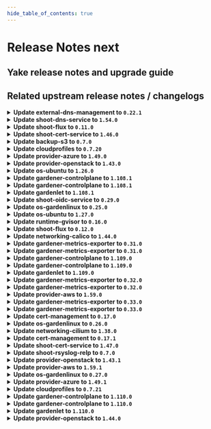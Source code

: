 ```yaml
---
hide_table_of_contents: true
---
```


# Release Notes next

## Yake release notes and upgrade guide

## Related upstream release notes / changelogs


<details>
<summary><b>Update external-dns-management to <code>0.22.1</code></b></summary>

# [gardener/external-dns-management]

## 📰 Noteworthy

- `[OPERATOR]` `gosec` was introduced for Static Application Security Testing (SAST). by @MartinWeindel [#394]
## 🏃 Others

- `[OPERATOR]` Bumps golang from 1.23.2 to 1.23.3. by @dependabot[bot] [#398]

## Helm Charts
- dns-controller-manager: `europe-docker.pkg.dev/gardener-project/releases/charts/dns-controller-manager:v0.22.1`
## Docker Images
- dns-controller-manager: `europe-docker.pkg.dev/gardener-project/releases/dns-controller-manager:v0.22.1`


</details>

<details>
<summary><b>Update shoot-dns-service to <code>1.54.0</code></b></summary>

# [gardener/gardener-extension-shoot-dns-service]

## 🏃 Others

- `[OPERATOR]` Bumps github.com/gardener/gardener from 1.107.0 to 1.108.0. by @dependabot[bot] [#399]
- `[OPERATOR]` Reduce default values for resource utilisation of shoot-dns-service controller in the control plane. by @MartinWeindel [#392]
- `[OPERATOR]` `gosec` was introduced for Static Application Security Testing (SAST). by @MartinWeindel [#387]
- `[OPERATOR]` Bumps github.com/gardener/gardener from 1.105.0 to 1.106.0. by @dependabot[bot] [#390]
- `[OPERATOR]` Bumps github.com/gardener/gardener from 1.106.0 to 1.107.0. by @dependabot[bot] [#394]
# [gardener/external-dns-management]

## 📰 Noteworthy

- `[OPERATOR]` `gosec` was introduced for Static Application Security Testing (SAST). by @MartinWeindel [gardener/external-dns-management#394]
## 🏃 Others

- `[OPERATOR]` Bumps golang from 1.23.2 to 1.23.3. by @dependabot[bot] [gardener/external-dns-management#398]

## Helm Charts
- admission-shoot-dns-service-application: `europe-docker.pkg.dev/gardener-project/releases/charts/gardener/extensions/admission-shoot-dns-service-application:v1.54.0`
- admission-shoot-dns-service-runtime: `europe-docker.pkg.dev/gardener-project/releases/charts/gardener/extensions/admission-shoot-dns-service-runtime:v1.54.0`
- shoot-dns-service: `europe-docker.pkg.dev/gardener-project/releases/charts/gardener/extensions/shoot-dns-service:v1.54.0`
## Docker Images
- gardener-extension-admission-shoot-dns-service: `europe-docker.pkg.dev/gardener-project/releases/gardener/extensions/admission-shoot-dns-service:v1.54.0`
- gardener-extension-shoot-dns-service: `europe-docker.pkg.dev/gardener-project/releases/gardener/extensions/shoot-dns-service:v1.54.0`


</details>

<details>
<summary><b>Update shoot-flux to <code>0.11.0</code></b></summary>

## What's Changed
* Bump gardener to `v1.105.3` by @Duciwuci in https://github.com/stackitcloud/gardener-extension-shoot-flux/pull/119


**Full Changelog**: https://github.com/stackitcloud/gardener-extension-shoot-flux/compare/v0.10.0...v0.11.0

</details>

<details>
<summary><b>Update shoot-cert-service to <code>1.46.0</code></b></summary>

# [gardener/gardener-extension-shoot-cert-service]

## 🏃 Others

- `[OPERATOR]` Reduce default values for resource utilisation of cert-management controller in the control plane. by @MartinWeindel [#308]
- `[OPERATOR]` Bumps github.com/gardener/gardener from 1.106.0 to 1.107.0. by @dependabot[bot] [#310]
- `[OPERATOR]` Bumps golang from 1.23.2 to 1.23.3. by @dependabot[bot] [#311]
- `[OPERATOR]` Bumps github.com/gardener/gardener from 1.105.0 to 1.106.0. by @dependabot[bot] [#306]
- `[OPERATOR]` Bumps github.com/gardener/gardener from 1.107.0 to 1.108.0. by @dependabot[bot] [#315]

## Helm Charts
- shoot-cert-service: `europe-docker.pkg.dev/gardener-project/releases/charts/gardener/extensions/shoot-cert-service:v1.46.0`
## Docker Images
- gardener-extension-shoot-cert-service: `europe-docker.pkg.dev/gardener-project/releases/gardener/extensions/shoot-cert-service:v1.46.0`


</details>

<details>
<summary><b>Update backup-s3 to <code>0.7.0</code></b></summary>

## General Changes
* Revendor g/g v1.100 (https://github.com/metal-stack/gardener-extension-backup-s3/pull/11) @Gerrit91 


</details>

<details>
<summary><b>Update cloudprofiles to <code>0.7.20</code></b></summary>

**Full Changelog**: https://github.com/gardener-community/cloudprofiles/compare/0.7.19...0.7.20

</details>

<details>
<summary><b>Update provider-azure to <code>1.49.0</code></b></summary>

# [gardener/gardener-extension-provider-azure]

## ⚠️ Breaking Changes

- `[USER]` Deprecate DNSRecordConfig object. Please configure the target Azure management API via the provided secret by @kon-angelo [#1018]
## ✨ New Features

- `[USER]` Enable extra-create-metadata in csi-provisioner. by @kon-angelo [#1008]
## 🏃 Others

- `[DEPENDENCY]` Update go to version 1.23.3 by @hebelsan [#1005]
- `[DEPENDENCY]` Update gardener/gardener to v1.108.0 by @hebelsan [#1014]
- `[OPERATOR]` Create bastion vm from the info provided in the cloud profile bastion section by @hebelsan [#948]
- `[OPERATOR]` Fix an issue where the subnet name was not calculated correctly in the migration to multi-subnet setup by @kon-angelo [#1004]
- `[OPERATOR]` Updating CSI driver provisioner ClusterRole rules by @hebelsan [#988]
- `[OPERATOR]` Remove outdated "Basic" SKU loadbalancer migration documentation. by @kon-angelo [#1017]
- `[OPERATOR]` Remove the duplicate provider type check from the admission webhooks. by @LucaBernstein [#998]
- `[OPERATOR]` Add `NamespacedCloudProfile` admission mutation and validation to support custom machine images and types. by @LucaBernstein [#1016]
- `[OPERATOR]` Added validation to prevent IPv6-only/dual-stack clusters as they are not supported, yet. by @ScheererJ [#993]
- `[DEVELOPER]` Add gosec as sast makefile target by @hebelsan [#1006]
- `[DEVELOPER]` Update gardener/gardener to v1.105.0 by @hebelsan [#989]

## Helm Charts
- admission-azure-application: `europe-docker.pkg.dev/gardener-project/releases/charts/gardener/extensions/admission-azure-application:v1.49.0`
- admission-azure-runtime: `europe-docker.pkg.dev/gardener-project/releases/charts/gardener/extensions/admission-azure-runtime:v1.49.0`
- provider-azure: `europe-docker.pkg.dev/gardener-project/releases/charts/gardener/extensions/provider-azure:v1.49.0`
## Docker Images
- gardener-extension-admission-azure: `europe-docker.pkg.dev/gardener-project/releases/gardener/extensions/admission-azure:v1.49.0`
- gardener-extension-provider-azure: `europe-docker.pkg.dev/gardener-project/releases/gardener/extensions/provider-azure:v1.49.0`


</details>

<details>
<summary><b>Update provider-openstack to <code>1.43.0</code></b></summary>

# [gardener/gardener-extension-provider-openstack]

## ⚠️ Breaking Changes

- `[OPERATOR]` Deprecated configuring bastion via helm chart config map by @hebelsan [#838]
## 📰 Noteworthy

- `[OPERATOR]` Added support for configuring bastion vm from CloudProfile's bastion section by @hebelsan [#838]
## 🏃 Others

- `[DEPENDENCY]` Add gosec as sast makefile target by @hebelsan [#902]
- `[DEPENDENCY]` Update go to version 1.23.3 by @hebelsan [#900]
- `[OPERATOR]` Fix an issue where provider-openstack required permissions for share network operations even when not required by the `InfrastructureConfig`. by @kon-angelo [#885]
- `[OPERATOR]` Update gardener/gardener to v1.107.0 by @hebelsan [#896]
- `[OPERATOR]` Fix an issue where the deletion with the flow reconciler would fail if the network was already deleted. by @kon-angelo [#898]
- `[OPERATOR]` Added validation to prevent IPv6-only/dual-stack clusters as they are not supported, yet. by @ScheererJ [#886]
- `[OPERATOR]` Remove the duplicate provider type check from the admission webhooks. by @LucaBernstein [#895]
- `[OPERATOR]` Fix possible nil-pointer deref when looking for networks. during reconciliation by @AndreasBurger [#879]
- `[OPERATOR]` subnet overlapping, missing expected router and Policy doesn't allow .* to be performed errors are now non-retryable user errors. by @RadaBDimitrova [#894]
- `[OPERATOR]` Updating CSI driver provisioner ClusterRole rules by @hebelsan [#880]
- `[DEVELOPER]` Update gardener/gardener to v1.105.0 by @hebelsan [#881]

## Helm Charts
- admission-openstack-application: `europe-docker.pkg.dev/gardener-project/releases/charts/gardener/extensions/admission-openstack-application:v1.43.0`
- admission-openstack-runtime: `europe-docker.pkg.dev/gardener-project/releases/charts/gardener/extensions/admission-openstack-runtime:v1.43.0`
- provider-openstack: `europe-docker.pkg.dev/gardener-project/releases/charts/gardener/extensions/provider-openstack:v1.43.0`
## Docker Images
- gardener-extension-admission-openstack: `europe-docker.pkg.dev/gardener-project/releases/gardener/extensions/admission-openstack:v1.43.0`
- gardener-extension-provider-openstack: `europe-docker.pkg.dev/gardener-project/releases/gardener/extensions/provider-openstack:v1.43.0`


</details>

<details>
<summary><b>Update os-ubuntu to <code>1.26.0</code></b></summary>

# [gardener/gardener-extension-os-ubuntu]

## ⚠️ Breaking Changes

- `[OPERATOR]` This extension is no longer able to run with Gardener versions lower than `v1.90` when the `UseGardenerNodeAgent` feature gate is disabled. by @rfranzke [#126]
## ✨ New Features

- `[OPERATOR]` Helm charts of extension and admission controller are published as OCI artifacts now. by @oliver-goetz [#143]
## 🏃 Others

- `[DEVELOPER]` The `vendor` directory was removed in favor of the `go mod cache`. by @LucaBernstein [#133]
- `[DEVELOPER]` Static Application Security Testing (sast) with `gosec` got enabled on this repository. by @MrBatschner [#163]

## Helm Charts
- os-ubuntu: `europe-docker.pkg.dev/gardener-project/releases/charts/gardener/extensions/os-ubuntu:v1.26.0`
## Docker Images
- gardener-extension-os-ubuntu: `europe-docker.pkg.dev/gardener-project/releases/gardener/extensions/os-ubuntu:v1.26.0`


</details>

<details>
<summary><b>Update gardener-controlplane to <code>1.108.1</code></b></summary>

# [gardener/gardener]

## 🐛 Bug Fixes

- `[OPERATOR]` The `seed.gardener.cloud/eu-access=true` label (in `CloudProfile`s and `Seeds`) or seed selector (in `Shoot`s) is no longer removed when the `eu-access-only` restriction is removed from the `.spec.accessRestrictions[]` field. Similarly, the `support.gardener.cloud/eu-access-for-cluster-{addons,nodes}` annotations in `Shoot`s are no longer removed when they are removed from the `.spec.accessRestrictions[].options` field. by @rfranzke [#10885]

## Helm Charts
- controlplane: `europe-docker.pkg.dev/gardener-project/releases/charts/gardener/controlplane:v1.108.1`
- gardenlet: `europe-docker.pkg.dev/gardener-project/releases/charts/gardener/gardenlet:v1.108.1`
- operator: `europe-docker.pkg.dev/gardener-project/releases/charts/gardener/operator:v1.108.1`
- resource-manager: `europe-docker.pkg.dev/gardener-project/releases/charts/gardener/resource-manager:v1.108.1`
## Docker Images
- admission-controller: `europe-docker.pkg.dev/gardener-project/releases/gardener/admission-controller:v1.108.1`
- apiserver: `europe-docker.pkg.dev/gardener-project/releases/gardener/apiserver:v1.108.1`
- controller-manager: `europe-docker.pkg.dev/gardener-project/releases/gardener/controller-manager:v1.108.1`
- gardenlet: `europe-docker.pkg.dev/gardener-project/releases/gardener/gardenlet:v1.108.1`
- node-agent: `europe-docker.pkg.dev/gardener-project/releases/gardener/node-agent:v1.108.1`
- operator: `europe-docker.pkg.dev/gardener-project/releases/gardener/operator:v1.108.1`
- resource-manager: `europe-docker.pkg.dev/gardener-project/releases/gardener/resource-manager:v1.108.1`
- scheduler: `europe-docker.pkg.dev/gardener-project/releases/gardener/scheduler:v1.108.1`


</details>

<details>
<summary><b>Update gardener-controlplane to <code>1.108.1</code></b></summary>

# [gardener/gardener]

## 🐛 Bug Fixes

- `[OPERATOR]` The `seed.gardener.cloud/eu-access=true` label (in `CloudProfile`s and `Seeds`) or seed selector (in `Shoot`s) is no longer removed when the `eu-access-only` restriction is removed from the `.spec.accessRestrictions[]` field. Similarly, the `support.gardener.cloud/eu-access-for-cluster-{addons,nodes}` annotations in `Shoot`s are no longer removed when they are removed from the `.spec.accessRestrictions[].options` field. by @rfranzke [#10885]

## Helm Charts
- controlplane: `europe-docker.pkg.dev/gardener-project/releases/charts/gardener/controlplane:v1.108.1`
- gardenlet: `europe-docker.pkg.dev/gardener-project/releases/charts/gardener/gardenlet:v1.108.1`
- operator: `europe-docker.pkg.dev/gardener-project/releases/charts/gardener/operator:v1.108.1`
- resource-manager: `europe-docker.pkg.dev/gardener-project/releases/charts/gardener/resource-manager:v1.108.1`
## Docker Images
- admission-controller: `europe-docker.pkg.dev/gardener-project/releases/gardener/admission-controller:v1.108.1`
- apiserver: `europe-docker.pkg.dev/gardener-project/releases/gardener/apiserver:v1.108.1`
- controller-manager: `europe-docker.pkg.dev/gardener-project/releases/gardener/controller-manager:v1.108.1`
- gardenlet: `europe-docker.pkg.dev/gardener-project/releases/gardener/gardenlet:v1.108.1`
- node-agent: `europe-docker.pkg.dev/gardener-project/releases/gardener/node-agent:v1.108.1`
- operator: `europe-docker.pkg.dev/gardener-project/releases/gardener/operator:v1.108.1`
- resource-manager: `europe-docker.pkg.dev/gardener-project/releases/gardener/resource-manager:v1.108.1`
- scheduler: `europe-docker.pkg.dev/gardener-project/releases/gardener/scheduler:v1.108.1`


</details>

<details>
<summary><b>Update gardenlet to <code>1.108.1</code></b></summary>

# [gardener/gardener]

## 🐛 Bug Fixes

- `[OPERATOR]` The `seed.gardener.cloud/eu-access=true` label (in `CloudProfile`s and `Seeds`) or seed selector (in `Shoot`s) is no longer removed when the `eu-access-only` restriction is removed from the `.spec.accessRestrictions[]` field. Similarly, the `support.gardener.cloud/eu-access-for-cluster-{addons,nodes}` annotations in `Shoot`s are no longer removed when they are removed from the `.spec.accessRestrictions[].options` field. by @rfranzke [#10885]

## Helm Charts
- controlplane: `europe-docker.pkg.dev/gardener-project/releases/charts/gardener/controlplane:v1.108.1`
- gardenlet: `europe-docker.pkg.dev/gardener-project/releases/charts/gardener/gardenlet:v1.108.1`
- operator: `europe-docker.pkg.dev/gardener-project/releases/charts/gardener/operator:v1.108.1`
- resource-manager: `europe-docker.pkg.dev/gardener-project/releases/charts/gardener/resource-manager:v1.108.1`
## Docker Images
- admission-controller: `europe-docker.pkg.dev/gardener-project/releases/gardener/admission-controller:v1.108.1`
- apiserver: `europe-docker.pkg.dev/gardener-project/releases/gardener/apiserver:v1.108.1`
- controller-manager: `europe-docker.pkg.dev/gardener-project/releases/gardener/controller-manager:v1.108.1`
- gardenlet: `europe-docker.pkg.dev/gardener-project/releases/gardener/gardenlet:v1.108.1`
- node-agent: `europe-docker.pkg.dev/gardener-project/releases/gardener/node-agent:v1.108.1`
- operator: `europe-docker.pkg.dev/gardener-project/releases/gardener/operator:v1.108.1`
- resource-manager: `europe-docker.pkg.dev/gardener-project/releases/gardener/resource-manager:v1.108.1`
- scheduler: `europe-docker.pkg.dev/gardener-project/releases/gardener/scheduler:v1.108.1`


</details>

<details>
<summary><b>Update shoot-oidc-service to <code>0.29.0</code></b></summary>

# [gardener/oidc-webhook-authenticator]

## 🏃 Others

- `[OPERATOR]` OWA is now built using go version 1.23.3. by @dimityrmirchev [gardener/oidc-webhook-authenticator#167]
- `[DEVELOPER]` `gosec` is made available for SAST(static application security testing), it can be run with `make sast` or `make sast-report`.  by @vpnachev [gardener/oidc-webhook-authenticator#165]
# [gardener/gardener-extension-shoot-oidc-service]

## ⚠️ Breaking Changes

- `[OPERATOR]` The type of the `imageVectorOverwrite` helm chart value is changed from string to object. by @dimityrmirchev [#251]
## 🏃 Others

- `[OPERATOR]` The following dependencies have been updated:  
  - github.com/gardener/gardener v1.105.0 -> v1.106.0  
  - k8s.io/api v0.29.8 -> v0.31.1  
  - k8s.io/apimachinery v0.29.9 -> v0.31.1  
  - k8s.io/client-go v0.29.9 -> v0.31.1  
  - k8s.io/code-generator v0.29.9 -> v0.31.1  
  - k8s.io/component-base v0.29.9 -> v0.31.1  
  - sigs.k8s.io/controller-runtime v0.17.6 -> v0.19.0 by @vpnachev [#248]
- `[DEVELOPER]` `gosec` is made available for SAST(static application security testing), it can be run with `make sast` or `make sast-report`, but is also incorporated in the `verify` and `verify-extended` makefile targets.  by @vpnachev [#248]
## 📖 Documentation

- `[USER]` Documentation now clarifies when Structured Authentication should be preferred over the Gardener OIDC extension. by @dimityrmirchev [#259]

## Helm Charts
- shoot-oidc-service: `europe-docker.pkg.dev/gardener-project/releases/charts/gardener/extensions/shoot-oidc-service:v0.29.0`
## Docker Images
- gardener-extension-shoot-oidc-service: `europe-docker.pkg.dev/gardener-project/releases/gardener/extensions/shoot-oidc-service:v0.29.0`


</details>

<details>
<summary><b>Update os-gardenlinux to <code>0.25.0</code></b></summary>

# [gardener/gardener-extension-os-gardenlinux]

## ⚠️ Breaking Changes

- `[OPERATOR]` This extension is no longer able to run with Gardener versions lower than `v1.90` when the `UseGardenerNodeAgent` feature gate is disabled. by @rfranzke [#161]
## ✨ New Features

- `[OPERATOR]` Helm charts of extension and admission controller are published as OCI artifacts now. by @oliver-goetz [#188]
## 🏃 Others

- `[DEVELOPER]` Static Application Security Testing (sast) with `gosec` got enabled on this repository. by @MrBatschner [#212]
- `[DEVELOPER]` The `vendor` directory was removed in favor of the `go mod cache`. by @timuthy [#170]
- `[OPERATOR]` The cgroup drivers for containerd and kubelet are no longer configured through scripts that are run through `ExecStartPre` but instead through a mutating webhook that modifies the cgroup driver in the OSC. The cgroup driver always gets set to `systemd`. by @MrBatschner [#169]

## Helm Charts
- os-gardenlinux: `europe-docker.pkg.dev/gardener-project/releases/charts/gardener/extensions/os-gardenlinux:v0.25.0`
## Docker Images
- gardener-extension-os-gardenlinux: `europe-docker.pkg.dev/gardener-project/releases/gardener/extensions/os-gardenlinux:v0.25.0`


</details>

<details>
<summary><b>Update os-ubuntu to <code>1.27.0</code></b></summary>

no release notes available

## Helm Charts
- os-ubuntu: `europe-docker.pkg.dev/gardener-project/releases/charts/gardener/extensions/os-ubuntu:v1.27.0`
## Docker Images
- gardener-extension-os-ubuntu: `europe-docker.pkg.dev/gardener-project/releases/gardener/extensions/os-ubuntu:v1.27.0`


</details>

<details>
<summary><b>Update runtime-gvisor to <code>0.16.0</code></b></summary>

# [gardener/gardener-extension-runtime-gvisor]

## 🏃 Others

- `[OPERATOR]` Introduce `providerConfig.configFlags` with `net-raw` as first supported flag to start gVisor with NET_RAW capability. by @Roncossek [#154]
- `[OPERATOR]` Gardener libraries were updated to 1.103. by @MrBatschner [#150]
- `[DEVELOPER]` Static Application Security Testing (sast) with `gosec` got enabled on this repository. by @MrBatschner [#155]

## Helm Charts
- runtime-gvisor: `europe-docker.pkg.dev/gardener-project/releases/charts/gardener/extensions/runtime-gvisor:v0.16.0`
## Docker Images
- gardener-extension-runtime-gvisor-installation: `europe-docker.pkg.dev/gardener-project/releases/gardener/extensions/runtime-gvisor-installation:v0.16.0`
- gardener-extension-runtime-gvisor: `europe-docker.pkg.dev/gardener-project/releases/gardener/extensions/runtime-gvisor:v0.16.0`


</details>

<details>
<summary><b>Update shoot-flux to <code>0.12.0</code></b></summary>

## What's Changed
* Do nothing when cluster is hibernated by @maboehm in https://github.com/stackitcloud/gardener-extension-shoot-flux/pull/122
* 🤖 Update module github.com/onsi/ginkgo/v2 to v2.22.0 by @renovate in https://github.com/stackitcloud/gardener-extension-shoot-flux/pull/120
* 🤖 Update module github.com/onsi/gomega to v1.36.0 by @renovate in https://github.com/stackitcloud/gardener-extension-shoot-flux/pull/121
* 🤖 Update k8s.io/utils digest to 6fe5fd8 by @renovate in https://github.com/stackitcloud/gardener-extension-shoot-flux/pull/111
* 🤖 Update dependency go to v1.23.3 by @renovate in https://github.com/stackitcloud/gardener-extension-shoot-flux/pull/118
* 🤖 Update module golang.org/x/tools to v0.27.0 by @renovate in https://github.com/stackitcloud/gardener-extension-shoot-flux/pull/116
* 🤖 Update fluxcd (minor) by @renovate in https://github.com/stackitcloud/gardener-extension-shoot-flux/pull/107


**Full Changelog**: https://github.com/stackitcloud/gardener-extension-shoot-flux/compare/v0.11.0...v0.12.0

</details>

<details>
<summary><b>Update networking-calico to <code>1.44.0</code></b></summary>

# [gardener/gardener-extension-networking-calico]

## 🏃 Others

- `[OPERATOR]` `gosec` was introduced for Static Application Security Testing (SAST). by @ScheererJ [#503]
- `[OPERATOR]` Correct iptable backend and iptable rule are set for IPv6 shoot clusters when running with node-local-dns. by @DockToFuture [#506]
- `[OPERATOR]` Generate dual-stack configuration. by @axel7born [#512]

## Helm Charts
- admission-calico-application: `europe-docker.pkg.dev/gardener-project/releases/charts/gardener/extensions/admission-calico-application:v1.44.0`
- admission-calico-runtime: `europe-docker.pkg.dev/gardener-project/releases/charts/gardener/extensions/admission-calico-runtime:v1.44.0`
- networking-calico: `europe-docker.pkg.dev/gardener-project/releases/charts/gardener/extensions/networking-calico:v1.44.0`
## Docker Images
- gardener-extension-admission-calico: `europe-docker.pkg.dev/gardener-project/releases/gardener/extensions/admission-calico:v1.44.0`
- gardener-extension-networking-calico: `europe-docker.pkg.dev/gardener-project/releases/gardener/extensions/networking-calico:v1.44.0`


</details>

<details>
<summary><b>Update gardener-metrics-exporter to <code>0.31.0</code></b></summary>

# [gardener/gardener-metrics-exporter]

## 🏃 Others

- `[USER]` Remove duplicated metrics from README by @Sinscerly [#110]
- `[OPERATOR]` Add cost_object_type label to garden_shoot_info metric by @chrkl [#112]
- `[OPERATOR]` Add `is_hibernated` to the `garden_shoot_info` metric by @Sinscerly [#107]
- `[OPERATOR]` Add `technical_id` to `garden_shoot_.+` metrics by @robinschneider [#111]

</details>

<details>
<summary><b>Update gardener-metrics-exporter to <code>0.31.0</code></b></summary>

# [gardener/gardener-metrics-exporter]

## 🏃 Others

- `[USER]` Remove duplicated metrics from README by @Sinscerly [#110]
- `[OPERATOR]` Add cost_object_type label to garden_shoot_info metric by @chrkl [#112]
- `[OPERATOR]` Add `is_hibernated` to the `garden_shoot_info` metric by @Sinscerly [#107]
- `[OPERATOR]` Add `technical_id` to `garden_shoot_.+` metrics by @robinschneider [#111]

</details>

<details>
<summary><b>Update gardener-controlplane to <code>1.109.0</code></b></summary>

# [gardener/gardener]

## ⚠️ Breaking Changes

- `[OPERATOR]` The HVPA autoscaling option (which is unconditionally disabled since v1.105.0) is removed from the `etcd` component. Before updating to this version of Gardener, make sure that you upgraded to v1.106.0 and all Seed and Garden resources reconciled with that version. This is required to ensure that the HVPA component and its CRD were properly cleaned up. by @plkokanov [#10800]
- `[OPERATOR]` The `Baseline` and `HVPA` autoscaling modes (which are unconditionally disabled since v1.105.0) are removed for `{gardener,kube}-apiserver`. Before updating to this version of Gardener, make sure that you upgraded to v1.106.0 and all Seed and Garden resources reconciled with that version. This is required to ensure that the HVPA component and its CRD were properly cleaned up. by @plkokanov [#10796]
- `[OPERATOR]` The deprecated and unconditionally disabled `HVPA` and `HVPAForShootedSeed` feature gates are removed. The GA-ed and unconditionally enabled `VPAForETCD` and `VPAAndHPAForAPIServer` features gates are removed. If you have references to the feature gates, clean them up before upgrading to this version of Gardener. by @ialidzhikov [#10853]
- `[DEVELOPER]` Rename the controlplane exposure webhook (`ExposureWebhookName`) to seed provider webhook (`SeedProviderWebhookName`). by @LucaBernstein [#10788]
## 📰 Noteworthy

- `[OPERATOR]` The `gardener-scheduler` was improved to consider reconciliation backoffs. In the past, unassigned shoots were affected by frequent scheduler reconciliations and status updates which potentially strained the scheduler and etcd. by @timuthy [#10821]
- `[DEVELOPER]` extension library: Provider extensions should rename control plane exposure webhook related packages to seed provider to reflect the naming change on their side (for example rename `pkg/webhook/controlplaneexposure` to `pkg/webhook/seedprovider`). by @LucaBernstein [#10788]
## ✨ New Features

- `[OPERATOR]` `NodeAgentAuthorizer` feature gate was introduced. It allows a webhook based authorization of `gardener-node-agents` with reduced permissions.  
  ❗ This feature gate requires changes in `machine-controller-manager-provider-*`. Please check that you run a supported version before activating it. ❗ by @oliver-goetz [#10781]
- `[USER]` Allow dual-stack shoots creation. by @axel7born [#10803]
- `[USER]` shoot spec.kubernetes.clusterAutoscaler: Add support for startupTaints and statusTaints by @dhague [#10858]
## 🐛 Bug Fixes

- `[USER]` Fixed a bug where SSH key rotations for `Shoot`s did not properly update the authorized keys on the worker nodes (hence, the new key was unusable until a node restart or rollout). by @tobschli [#10671]
- `[USER]` On `Shoot` deletion, Gardener now properly skips certain validation checks that are only relevant for creations or updates of `Shoot` resources. by @rfranzke [#10902]
- `[OPERATOR]` Fixed an error in `BackupBucket` reconciliation by replacing `StrategicMergePatch` with `MergePatch` to properly handle `runtime.RawExtension` fields. by @seshachalam-yv [#10904]
## 🏃 Others

- `[OPERATOR]` update alpine to get latest security fixes by @DockToFuture [#10922]
- `[OPERATOR]` Add support for `node-local-dns` in dual-stack cluster. by @axel7born [#10891]
- `[OPERATOR]` Add dual stack support for VPN. by @DockToFuture [#10767]
- `[OPERATOR]` Fix kubelet CSRs to allow IPv6 addresses to be used by @kron4eg [#10876]
- `[OPERATOR]` Add dashboard for VPA admission-controller by @voelzmo [#10741]
- `[OPERATOR]` The HVPA component is removed. Before updating to this version of Gardener, make sure that you upgraded to v1.106.0 and all Seed and Garden resources reconciled with that version. This is required to ensure that the HVPA component and its CRD were properly cleaned up. by @ialidzhikov [#10851]
- `[OPERATOR]` Added validation for `issuerURL` in the OIDC configuration to reject URLs containing fragments. by @acumino [#10888]
- `[OPERATOR]` The `gardener/dependency-watchdog` image has been updated to `v1.3.0`. [Release Notes](https://redirect.github.com/gardener/dependency-watchdog/releases/tag/v1.3.0) by @rishabh-11 [#10930]
- `[OPERATOR]` Adapt `configure-admission.sh` for new extension releases with changed value names for Helm charts. by @MartinWeindel [#10877]
- `[DEPENDENCY]` The `registry.k8s.io/cpa/cluster-proportional-autoscaler` image has been updated to `v1.9.0`. by @gardener-ci-robot [#10898]
- `[DEPENDENCY]` The `gardener/autoscaler` image has been updated to `v1.30.1`. [Release Notes](https://redirect.github.com/gardener/autoscaler/releases/tag/v1.30.1) by @gardener-ci-robot [#10914]
- `[DEPENDENCY]` The `gardener/vpn2` image has been updated to `0.30.0`. [Release Notes](https://redirect.github.com/gardener/vpn2/releases/tag/0.30.0) by @gardener-ci-robot [#10872]
- `[DEPENDENCY]` The `registry.k8s.io/coredns/coredns` image has been updated to `v1.11.4`. by @gardener-ci-robot [#10856]
- `[DEPENDENCY]` The `gardener/gardener-discovery-server` image has been updated to `v0.3.0`. [Release Notes](https://redirect.github.com/gardener/gardener-discovery-server/releases/tag/v0.3.0) by @gardener-ci-robot [#10849]
- `[DEPENDENCY]` The `gardener/etcd-druid` image has been updated to `v0.25.0`. [Release Notes](https://redirect.github.com/gardener/etcd-druid/releases/tag/v0.25.0) by @gardener-ci-robot [#10932]
- `[DEPENDENCY]` The `gardener/machine-controller-manager` image has been updated to `v0.55.0`. [Release Notes](https://redirect.github.com/gardener/machine-controller-manager/releases/tag/v0.55.0) by @rishabh-11 [#10908]

## Helm Charts
- controlplane: `europe-docker.pkg.dev/gardener-project/releases/charts/gardener/controlplane:v1.109.0`
- gardenlet: `europe-docker.pkg.dev/gardener-project/releases/charts/gardener/gardenlet:v1.109.0`
- operator: `europe-docker.pkg.dev/gardener-project/releases/charts/gardener/operator:v1.109.0`
- resource-manager: `europe-docker.pkg.dev/gardener-project/releases/charts/gardener/resource-manager:v1.109.0`
## Docker Images
- admission-controller: `europe-docker.pkg.dev/gardener-project/releases/gardener/admission-controller:v1.109.0`
- apiserver: `europe-docker.pkg.dev/gardener-project/releases/gardener/apiserver:v1.109.0`
- controller-manager: `europe-docker.pkg.dev/gardener-project/releases/gardener/controller-manager:v1.109.0`
- gardenlet: `europe-docker.pkg.dev/gardener-project/releases/gardener/gardenlet:v1.109.0`
- node-agent: `europe-docker.pkg.dev/gardener-project/releases/gardener/node-agent:v1.109.0`
- operator: `europe-docker.pkg.dev/gardener-project/releases/gardener/operator:v1.109.0`
- resource-manager: `europe-docker.pkg.dev/gardener-project/releases/gardener/resource-manager:v1.109.0`
- scheduler: `europe-docker.pkg.dev/gardener-project/releases/gardener/scheduler:v1.109.0`


</details>

<details>
<summary><b>Update gardener-controlplane to <code>1.109.0</code></b></summary>

# [gardener/gardener]

## ⚠️ Breaking Changes

- `[OPERATOR]` The HVPA autoscaling option (which is unconditionally disabled since v1.105.0) is removed from the `etcd` component. Before updating to this version of Gardener, make sure that you upgraded to v1.106.0 and all Seed and Garden resources reconciled with that version. This is required to ensure that the HVPA component and its CRD were properly cleaned up. by @plkokanov [#10800]
- `[OPERATOR]` The `Baseline` and `HVPA` autoscaling modes (which are unconditionally disabled since v1.105.0) are removed for `{gardener,kube}-apiserver`. Before updating to this version of Gardener, make sure that you upgraded to v1.106.0 and all Seed and Garden resources reconciled with that version. This is required to ensure that the HVPA component and its CRD were properly cleaned up. by @plkokanov [#10796]
- `[OPERATOR]` The deprecated and unconditionally disabled `HVPA` and `HVPAForShootedSeed` feature gates are removed. The GA-ed and unconditionally enabled `VPAForETCD` and `VPAAndHPAForAPIServer` features gates are removed. If you have references to the feature gates, clean them up before upgrading to this version of Gardener. by @ialidzhikov [#10853]
- `[DEVELOPER]` Rename the controlplane exposure webhook (`ExposureWebhookName`) to seed provider webhook (`SeedProviderWebhookName`). by @LucaBernstein [#10788]
## 📰 Noteworthy

- `[OPERATOR]` The `gardener-scheduler` was improved to consider reconciliation backoffs. In the past, unassigned shoots were affected by frequent scheduler reconciliations and status updates which potentially strained the scheduler and etcd. by @timuthy [#10821]
- `[DEVELOPER]` extension library: Provider extensions should rename control plane exposure webhook related packages to seed provider to reflect the naming change on their side (for example rename `pkg/webhook/controlplaneexposure` to `pkg/webhook/seedprovider`). by @LucaBernstein [#10788]
## ✨ New Features

- `[OPERATOR]` `NodeAgentAuthorizer` feature gate was introduced. It allows a webhook based authorization of `gardener-node-agents` with reduced permissions.  
  ❗ This feature gate requires changes in `machine-controller-manager-provider-*`. Please check that you run a supported version before activating it. ❗ by @oliver-goetz [#10781]
- `[USER]` Allow dual-stack shoots creation. by @axel7born [#10803]
- `[USER]` shoot spec.kubernetes.clusterAutoscaler: Add support for startupTaints and statusTaints by @dhague [#10858]
## 🐛 Bug Fixes

- `[USER]` Fixed a bug where SSH key rotations for `Shoot`s did not properly update the authorized keys on the worker nodes (hence, the new key was unusable until a node restart or rollout). by @tobschli [#10671]
- `[USER]` On `Shoot` deletion, Gardener now properly skips certain validation checks that are only relevant for creations or updates of `Shoot` resources. by @rfranzke [#10902]
- `[OPERATOR]` Fixed an error in `BackupBucket` reconciliation by replacing `StrategicMergePatch` with `MergePatch` to properly handle `runtime.RawExtension` fields. by @seshachalam-yv [#10904]
## 🏃 Others

- `[OPERATOR]` update alpine to get latest security fixes by @DockToFuture [#10922]
- `[OPERATOR]` Add support for `node-local-dns` in dual-stack cluster. by @axel7born [#10891]
- `[OPERATOR]` Add dual stack support for VPN. by @DockToFuture [#10767]
- `[OPERATOR]` Fix kubelet CSRs to allow IPv6 addresses to be used by @kron4eg [#10876]
- `[OPERATOR]` Add dashboard for VPA admission-controller by @voelzmo [#10741]
- `[OPERATOR]` The HVPA component is removed. Before updating to this version of Gardener, make sure that you upgraded to v1.106.0 and all Seed and Garden resources reconciled with that version. This is required to ensure that the HVPA component and its CRD were properly cleaned up. by @ialidzhikov [#10851]
- `[OPERATOR]` Added validation for `issuerURL` in the OIDC configuration to reject URLs containing fragments. by @acumino [#10888]
- `[OPERATOR]` The `gardener/dependency-watchdog` image has been updated to `v1.3.0`. [Release Notes](https://redirect.github.com/gardener/dependency-watchdog/releases/tag/v1.3.0) by @rishabh-11 [#10930]
- `[OPERATOR]` Adapt `configure-admission.sh` for new extension releases with changed value names for Helm charts. by @MartinWeindel [#10877]
- `[DEPENDENCY]` The `registry.k8s.io/cpa/cluster-proportional-autoscaler` image has been updated to `v1.9.0`. by @gardener-ci-robot [#10898]
- `[DEPENDENCY]` The `gardener/autoscaler` image has been updated to `v1.30.1`. [Release Notes](https://redirect.github.com/gardener/autoscaler/releases/tag/v1.30.1) by @gardener-ci-robot [#10914]
- `[DEPENDENCY]` The `gardener/vpn2` image has been updated to `0.30.0`. [Release Notes](https://redirect.github.com/gardener/vpn2/releases/tag/0.30.0) by @gardener-ci-robot [#10872]
- `[DEPENDENCY]` The `registry.k8s.io/coredns/coredns` image has been updated to `v1.11.4`. by @gardener-ci-robot [#10856]
- `[DEPENDENCY]` The `gardener/gardener-discovery-server` image has been updated to `v0.3.0`. [Release Notes](https://redirect.github.com/gardener/gardener-discovery-server/releases/tag/v0.3.0) by @gardener-ci-robot [#10849]
- `[DEPENDENCY]` The `gardener/etcd-druid` image has been updated to `v0.25.0`. [Release Notes](https://redirect.github.com/gardener/etcd-druid/releases/tag/v0.25.0) by @gardener-ci-robot [#10932]
- `[DEPENDENCY]` The `gardener/machine-controller-manager` image has been updated to `v0.55.0`. [Release Notes](https://redirect.github.com/gardener/machine-controller-manager/releases/tag/v0.55.0) by @rishabh-11 [#10908]

## Helm Charts
- controlplane: `europe-docker.pkg.dev/gardener-project/releases/charts/gardener/controlplane:v1.109.0`
- gardenlet: `europe-docker.pkg.dev/gardener-project/releases/charts/gardener/gardenlet:v1.109.0`
- operator: `europe-docker.pkg.dev/gardener-project/releases/charts/gardener/operator:v1.109.0`
- resource-manager: `europe-docker.pkg.dev/gardener-project/releases/charts/gardener/resource-manager:v1.109.0`
## Docker Images
- admission-controller: `europe-docker.pkg.dev/gardener-project/releases/gardener/admission-controller:v1.109.0`
- apiserver: `europe-docker.pkg.dev/gardener-project/releases/gardener/apiserver:v1.109.0`
- controller-manager: `europe-docker.pkg.dev/gardener-project/releases/gardener/controller-manager:v1.109.0`
- gardenlet: `europe-docker.pkg.dev/gardener-project/releases/gardener/gardenlet:v1.109.0`
- node-agent: `europe-docker.pkg.dev/gardener-project/releases/gardener/node-agent:v1.109.0`
- operator: `europe-docker.pkg.dev/gardener-project/releases/gardener/operator:v1.109.0`
- resource-manager: `europe-docker.pkg.dev/gardener-project/releases/gardener/resource-manager:v1.109.0`
- scheduler: `europe-docker.pkg.dev/gardener-project/releases/gardener/scheduler:v1.109.0`


</details>

<details>
<summary><b>Update gardenlet to <code>1.109.0</code></b></summary>

# [gardener/gardener]

## ⚠️ Breaking Changes

- `[OPERATOR]` The HVPA autoscaling option (which is unconditionally disabled since v1.105.0) is removed from the `etcd` component. Before updating to this version of Gardener, make sure that you upgraded to v1.106.0 and all Seed and Garden resources reconciled with that version. This is required to ensure that the HVPA component and its CRD were properly cleaned up. by @plkokanov [#10800]
- `[OPERATOR]` The `Baseline` and `HVPA` autoscaling modes (which are unconditionally disabled since v1.105.0) are removed for `{gardener,kube}-apiserver`. Before updating to this version of Gardener, make sure that you upgraded to v1.106.0 and all Seed and Garden resources reconciled with that version. This is required to ensure that the HVPA component and its CRD were properly cleaned up. by @plkokanov [#10796]
- `[OPERATOR]` The deprecated and unconditionally disabled `HVPA` and `HVPAForShootedSeed` feature gates are removed. The GA-ed and unconditionally enabled `VPAForETCD` and `VPAAndHPAForAPIServer` features gates are removed. If you have references to the feature gates, clean them up before upgrading to this version of Gardener. by @ialidzhikov [#10853]
- `[DEVELOPER]` Rename the controlplane exposure webhook (`ExposureWebhookName`) to seed provider webhook (`SeedProviderWebhookName`). by @LucaBernstein [#10788]
## 📰 Noteworthy

- `[OPERATOR]` The `gardener-scheduler` was improved to consider reconciliation backoffs. In the past, unassigned shoots were affected by frequent scheduler reconciliations and status updates which potentially strained the scheduler and etcd. by @timuthy [#10821]
- `[DEVELOPER]` extension library: Provider extensions should rename control plane exposure webhook related packages to seed provider to reflect the naming change on their side (for example rename `pkg/webhook/controlplaneexposure` to `pkg/webhook/seedprovider`). by @LucaBernstein [#10788]
## ✨ New Features

- `[OPERATOR]` `NodeAgentAuthorizer` feature gate was introduced. It allows a webhook based authorization of `gardener-node-agents` with reduced permissions.  
  ❗ This feature gate requires changes in `machine-controller-manager-provider-*`. Please check that you run a supported version before activating it. ❗ by @oliver-goetz [#10781]
- `[USER]` Allow dual-stack shoots creation. by @axel7born [#10803]
- `[USER]` shoot spec.kubernetes.clusterAutoscaler: Add support for startupTaints and statusTaints by @dhague [#10858]
## 🐛 Bug Fixes

- `[USER]` Fixed a bug where SSH key rotations for `Shoot`s did not properly update the authorized keys on the worker nodes (hence, the new key was unusable until a node restart or rollout). by @tobschli [#10671]
- `[USER]` On `Shoot` deletion, Gardener now properly skips certain validation checks that are only relevant for creations or updates of `Shoot` resources. by @rfranzke [#10902]
- `[OPERATOR]` Fixed an error in `BackupBucket` reconciliation by replacing `StrategicMergePatch` with `MergePatch` to properly handle `runtime.RawExtension` fields. by @seshachalam-yv [#10904]
## 🏃 Others

- `[OPERATOR]` update alpine to get latest security fixes by @DockToFuture [#10922]
- `[OPERATOR]` Add support for `node-local-dns` in dual-stack cluster. by @axel7born [#10891]
- `[OPERATOR]` Add dual stack support for VPN. by @DockToFuture [#10767]
- `[OPERATOR]` Fix kubelet CSRs to allow IPv6 addresses to be used by @kron4eg [#10876]
- `[OPERATOR]` Add dashboard for VPA admission-controller by @voelzmo [#10741]
- `[OPERATOR]` The HVPA component is removed. Before updating to this version of Gardener, make sure that you upgraded to v1.106.0 and all Seed and Garden resources reconciled with that version. This is required to ensure that the HVPA component and its CRD were properly cleaned up. by @ialidzhikov [#10851]
- `[OPERATOR]` Added validation for `issuerURL` in the OIDC configuration to reject URLs containing fragments. by @acumino [#10888]
- `[OPERATOR]` The `gardener/dependency-watchdog` image has been updated to `v1.3.0`. [Release Notes](https://redirect.github.com/gardener/dependency-watchdog/releases/tag/v1.3.0) by @rishabh-11 [#10930]
- `[OPERATOR]` Adapt `configure-admission.sh` for new extension releases with changed value names for Helm charts. by @MartinWeindel [#10877]
- `[DEPENDENCY]` The `registry.k8s.io/cpa/cluster-proportional-autoscaler` image has been updated to `v1.9.0`. by @gardener-ci-robot [#10898]
- `[DEPENDENCY]` The `gardener/autoscaler` image has been updated to `v1.30.1`. [Release Notes](https://redirect.github.com/gardener/autoscaler/releases/tag/v1.30.1) by @gardener-ci-robot [#10914]
- `[DEPENDENCY]` The `gardener/vpn2` image has been updated to `0.30.0`. [Release Notes](https://redirect.github.com/gardener/vpn2/releases/tag/0.30.0) by @gardener-ci-robot [#10872]
- `[DEPENDENCY]` The `registry.k8s.io/coredns/coredns` image has been updated to `v1.11.4`. by @gardener-ci-robot [#10856]
- `[DEPENDENCY]` The `gardener/gardener-discovery-server` image has been updated to `v0.3.0`. [Release Notes](https://redirect.github.com/gardener/gardener-discovery-server/releases/tag/v0.3.0) by @gardener-ci-robot [#10849]
- `[DEPENDENCY]` The `gardener/etcd-druid` image has been updated to `v0.25.0`. [Release Notes](https://redirect.github.com/gardener/etcd-druid/releases/tag/v0.25.0) by @gardener-ci-robot [#10932]
- `[DEPENDENCY]` The `gardener/machine-controller-manager` image has been updated to `v0.55.0`. [Release Notes](https://redirect.github.com/gardener/machine-controller-manager/releases/tag/v0.55.0) by @rishabh-11 [#10908]

## Helm Charts
- controlplane: `europe-docker.pkg.dev/gardener-project/releases/charts/gardener/controlplane:v1.109.0`
- gardenlet: `europe-docker.pkg.dev/gardener-project/releases/charts/gardener/gardenlet:v1.109.0`
- operator: `europe-docker.pkg.dev/gardener-project/releases/charts/gardener/operator:v1.109.0`
- resource-manager: `europe-docker.pkg.dev/gardener-project/releases/charts/gardener/resource-manager:v1.109.0`
## Docker Images
- admission-controller: `europe-docker.pkg.dev/gardener-project/releases/gardener/admission-controller:v1.109.0`
- apiserver: `europe-docker.pkg.dev/gardener-project/releases/gardener/apiserver:v1.109.0`
- controller-manager: `europe-docker.pkg.dev/gardener-project/releases/gardener/controller-manager:v1.109.0`
- gardenlet: `europe-docker.pkg.dev/gardener-project/releases/gardener/gardenlet:v1.109.0`
- node-agent: `europe-docker.pkg.dev/gardener-project/releases/gardener/node-agent:v1.109.0`
- operator: `europe-docker.pkg.dev/gardener-project/releases/gardener/operator:v1.109.0`
- resource-manager: `europe-docker.pkg.dev/gardener-project/releases/gardener/resource-manager:v1.109.0`
- scheduler: `europe-docker.pkg.dev/gardener-project/releases/gardener/scheduler:v1.109.0`


</details>

<details>
<summary><b>Update gardener-metrics-exporter to <code>0.32.0</code></b></summary>

no release notes available

</details>

<details>
<summary><b>Update gardener-metrics-exporter to <code>0.32.0</code></b></summary>

no release notes available

</details>

<details>
<summary><b>Update provider-aws to <code>1.59.0</code></b></summary>

# [gardener/gardener-extension-provider-aws]

## ⚠️ Breaking Changes

- `[OPERATOR]` The Helm charts for the `application` and `runtime` parts of the gardener-extension-admission-aws admission controller have been separated into standalone charts. These charts now assume a Garden setup with a virtual garden. Both charts must be deployed individually: the `runtime` chart on the Garden runtime cluster, and the `application` chart on the virtual garden. Additionally, the intermediate `global` level in the Helm values has been removed, so you may need to adjust your provided values accordingly. by @MartinWeindel [#1100]
## 📰 Noteworthy

- `[DEVELOPER]` Updated AWS SDK from v1 to v2 by @AndreasBurger [#1060]
## ✨ New Features

- `[OPERATOR]` Adjustments for additional deployment of extension and admission controller on Garden runtime cluster by gardener-operator. by @MartinWeindel [#1100]
- `[OPERATOR]` Support specification of extended resources in provider config node template without re-specifying core resources. by @elankath [#1010]
## 🏃 Others

- `[OPERATOR]` Fixed terraform deploy and integration tests for IPv6. by @axel7born [#1112]
- `[OPERATOR]` update images of pause and alpine container by @hebelsan [#1101]
- `[OPERATOR]` Add IPv4 ranges from Spec.Networking to Status.Networking. by @axel7born [#1094]
- `[OPERATOR]` Filter pod ranges for IPv4 CIDRs to configure Custom-Route-Controller. by @axel7born [#1138]
- `[OPERATOR]` Create bastion vm from the info provided in the cloud profile bastion section by @hebelsan [#1040]
- `[OPERATOR]` Added validation to allow only IPv6-only shoot clusters, but not dual-stack as it is not supported, yet. by @ScheererJ [#1095]
- `[OPERATOR]` Fixed an issue preventing the deployment of internal load balancers in IPv6-only shoots. by @axel7born [#1108]
- `[OPERATOR]` Add `NamespacedCloudProfile` admission mutation and validation to support custom machine images and types. by @LucaBernstein [#1136]
- `[OPERATOR]` Remove the duplicate provider type check from the admission webhooks. by @LucaBernstein [#1117]
- `[OPERATOR]` Fix an issue where the "0.0.0.0/0" route creation would fail if the nat-gateway was previously deleted. by @kon-angelo [#1111]
- `[OPERATOR]` Update gardener to v1.106.1 by @hebelsan [#1110]
- `[OPERATOR]` Dual-stack networking, i.e. networks with IPv4 and IPv6, are allowed now. by @ScheererJ [#1139]
- `[OPERATOR]` AWS load balancers controller is always enabled for IPv6-only and dual-stack shoot clusters. by @ScheererJ [#1099]
- `[OPERATOR]` Harmonize logging output from controller-runtime logger and kubernetes logger. by @DockToFuture [#1105]
- `[OPERATOR]` `gosec` was introduced for Static Application Security Testing (SAST). by @DockToFuture [#1105]
- `[DEPENDENCY]` Update go to version 1.23.3 by @hebelsan [#1121]
- `[DEVELOPER]` Add gosec as sast makefile target by @hebelsan [#1123]
## 📖 Documentation

- `[USER]` Add overview documentation for IPv6 by @ScheererJ [#1143]
# [gardener/aws-custom-route-controller]

## ✨ New Features

- `[USER]` `gosec` was introduced for Static Application Security Testing (SAST). by @ScheererJ [gardener/aws-custom-route-controller#34]
- `[USER]` Update sdk version to v2 by @kon-angelo [gardener/aws-custom-route-controller#48]
- `[USER]` The `aws-custom-route-controller` only adds node routes for IPv4 pod CIDR ranges and does not interfere with IPv6 routes. by @DockToFuture [gardener/aws-custom-route-controller#43]
## 🏃 Others

- `[OPERATOR]` Bumps golang from 1.23.2 to 1.23.3. by @dependabot[bot] [gardener/aws-custom-route-controller#44]
- `[OPERATOR]` Bumps golang from 1.23.1 to 1.23.2. by @dependabot[bot] [gardener/aws-custom-route-controller#33]

</details>

<details>
<summary><b>Update gardener-metrics-exporter to <code>0.33.0</code></b></summary>

no release notes available

## Docker Images
- metrics-exporter: `europe-docker.pkg.dev/gardener-project/releases/gardener/metrics-exporter:0.33.0`


</details>

<details>
<summary><b>Update gardener-metrics-exporter to <code>0.33.0</code></b></summary>

no release notes available

## Docker Images
- metrics-exporter: `europe-docker.pkg.dev/gardener-project/releases/gardener/metrics-exporter:0.33.0`


</details>

<details>
<summary><b>Update cert-management to <code>0.17.0</code></b></summary>

# [gardener/cert-management]

## ✨ New Features

- `[USER]` Introduce the new Issuer type `SelfSigned` for creating self-signed certificates. by @RaphaelVogel [#228]
- `[USER]` The certificate resource can now define a duration (the lifetime of the certificate). The issuer (especially Let's Encrypt) may ignore this field. by @marc1404 [#354]
## 🐛 Bug Fixes

- `[OPERATOR]` Cleanup status for orphan pending certificate resources by @MartinWeindel [#367]
## 🏃 Others

- `[DEVELOPER]` Use Pebble as an ACME server in the integration tests. by @marc1404 [#339]

## Helm Charts
- cert-controller-manager: `europe-docker.pkg.dev/gardener-project/releases/charts/cert-controller-manager:v0.17.0`
## Docker Images
- cert-management: `europe-docker.pkg.dev/gardener-project/releases/cert-controller-manager:v0.17.0`


</details>

<details>
<summary><b>Update os-gardenlinux to <code>0.26.0</code></b></summary>

# [gardener/gardener-extension-os-gardenlinux]

## 🏃 Others

- `[OPERATOR]` Adds an override.conf containerd dropin file to set LimitMEMLOCK and LimitNOFILE by @Roncossek [#214]

## Helm Charts
- os-gardenlinux: `europe-docker.pkg.dev/gardener-project/releases/charts/gardener/extensions/os-gardenlinux:v0.26.0`
## Docker Images
- gardener-extension-os-gardenlinux: `europe-docker.pkg.dev/gardener-project/releases/gardener/extensions/os-gardenlinux:v0.26.0`


</details>

<details>
<summary><b>Update networking-cilium to <code>1.38.0</code></b></summary>

# [gardener/gardener-extension-networking-cilium]

## 🏃 Others

- `[OPERATOR]` IPv6 support is added to cilium extension for gardener shoot clusters. by @DockToFuture [#421]
- `[OPERATOR]` `gosec` was introduced for Static Application Security Testing (SAST). by @ScheererJ [#420]

## Helm Charts
- admission-cilium-application: `europe-docker.pkg.dev/gardener-project/releases/charts/gardener/extensions/admission-cilium-application:v1.38.0`
- admission-cilium-runtime: `europe-docker.pkg.dev/gardener-project/releases/charts/gardener/extensions/admission-cilium-runtime:v1.38.0`
- networking-cilium: `europe-docker.pkg.dev/gardener-project/releases/charts/gardener/extensions/networking-cilium:v1.38.0`
## Docker Images
- gardener-extension-admission-cilium: `europe-docker.pkg.dev/gardener-project/releases/gardener/extensions/admission-cilium:v1.38.0`
- gardener-extension-networking-cilium: `europe-docker.pkg.dev/gardener-project/releases/gardener/extensions/networking-cilium:v1.38.0`


</details>

<details>
<summary><b>Update cert-management to <code>0.17.1</code></b></summary>

# [gardener/cert-management]

## 🐛 Bug Fixes

- `[OPERATOR]` Fix panic if target issuer referenced but not allowed by @MartinWeindel [#371]

## Helm Charts
- cert-controller-manager: `europe-docker.pkg.dev/gardener-project/releases/charts/cert-controller-manager:v0.17.1`
## Docker Images
- cert-management: `europe-docker.pkg.dev/gardener-project/releases/cert-controller-manager:v0.17.1`


</details>

<details>
<summary><b>Update shoot-cert-service to <code>1.47.0</code></b></summary>

# [gardener/cert-management]

## ✨ New Features

- `[USER]` Introduce the new Issuer type `SelfSigned` for creating self-signed certificates. by @RaphaelVogel [gardener/cert-management#228]
- `[USER]` The certificate resource can now define a duration (the lifetime of the certificate). The issuer (especially Let's Encrypt) may ignore this field. by @marc1404 [gardener/cert-management#354]
## 🐛 Bug Fixes

- `[OPERATOR]` Fix panic if target issuer referenced but not allowed by @MartinWeindel [gardener/cert-management#371]
- `[OPERATOR]` Cleanup status for orphan pending certificate resources by @MartinWeindel [gardener/cert-management#367]
## 🏃 Others

- `[DEVELOPER]` Use Pebble as an ACME server in the integration tests. by @marc1404 [gardener/cert-management#339]
# [gardener/gardener-extension-shoot-cert-service]

## 🏃 Others

- `[OPERATOR]` Bumps github.com/gardener/gardener from 1.108.0 to 1.109.0. by @dependabot[bot] [#320]
- `[OPERATOR]` Vertical scaling on CPU dropped in VPA resource by @MartinWeindel [#318]

## Helm Charts
- shoot-cert-service: `europe-docker.pkg.dev/gardener-project/releases/charts/gardener/extensions/shoot-cert-service:v1.47.0`
## Docker Images
- gardener-extension-shoot-cert-service: `europe-docker.pkg.dev/gardener-project/releases/gardener/extensions/shoot-cert-service:v1.47.0`


</details>

<details>
<summary><b>Update shoot-rsyslog-relp to <code>0.7.0</code></b></summary>

# [gardener/gardener-extension-shoot-rsyslog-relp]

## 📰 Noteworthy

- `[DEVELOPER]` `gosec` is made available for SAST(static application security testing), it can be run with `make sast` or `make sast-report`, but is also incorporated in the `verify` and `verify-extended` makefile targets.  by @Kostov6 [#189]
## 🐛 Bug Fixes

- `[DEVELOPER]` An issue causing `make extension-up` to fail to patch the ControllerDeployment is now mitigated. by @ialidzhikov [#194]
- `[DEVELOPER]` An issue causing `make extension-up` to do NOT generate a new tag for local source code changes is now fixed. by @ialidzhikov [#194]

## Helm Charts
- shoot-rsyslog-relp-admission-application: `europe-docker.pkg.dev/gardener-project/releases/charts/gardener/extensions/shoot-rsyslog-relp-admission-application:v0.7.0`
- shoot-rsyslog-relp-admission-runtime: `europe-docker.pkg.dev/gardener-project/releases/charts/gardener/extensions/shoot-rsyslog-relp-admission-runtime:v0.7.0`
- shoot-rsyslog-relp: `europe-docker.pkg.dev/gardener-project/releases/charts/gardener/extensions/shoot-rsyslog-relp:v0.7.0`
## Docker Images
- gardener-extension-shoot-rsyslog-relp-admission: `europe-docker.pkg.dev/gardener-project/releases/gardener/extensions/shoot-rsyslog-relp-admission:v0.7.0`
- gardener-extension-shoot-rsyslog-relp: `europe-docker.pkg.dev/gardener-project/releases/gardener/extensions/shoot-rsyslog-relp:v0.7.0`


</details>

<details>
<summary><b>Update provider-openstack to <code>1.43.1</code></b></summary>

# [gardener/gardener-extension-provider-openstack]

## 🏃 Others

- `[OPERATOR]` Fix an issue where the CSI-Provisioner was missing 'patch' permissions on PVs by @AndreasBurger [#924]

## Helm Charts
- admission-openstack-application: `europe-docker.pkg.dev/gardener-project/releases/charts/gardener/extensions/admission-openstack-application:v1.43.1`
- admission-openstack-runtime: `europe-docker.pkg.dev/gardener-project/releases/charts/gardener/extensions/admission-openstack-runtime:v1.43.1`
- provider-openstack: `europe-docker.pkg.dev/gardener-project/releases/charts/gardener/extensions/provider-openstack:v1.43.1`
## Docker Images
- gardener-extension-admission-openstack: `europe-docker.pkg.dev/gardener-project/releases/gardener/extensions/admission-openstack:v1.43.1`
- gardener-extension-provider-openstack: `europe-docker.pkg.dev/gardener-project/releases/gardener/extensions/provider-openstack:v1.43.1`


</details>

<details>
<summary><b>Update provider-aws to <code>1.59.1</code></b></summary>

# [gardener/gardener-extension-provider-aws]

## 🐛 Bug Fixes

- `[USER]` Use ipv6 CIDR in ID string only for IPv6 only subnets. by @AndreasBurger [#1163]

## Helm Charts
- admission-aws-application: `europe-docker.pkg.dev/gardener-project/releases/charts/gardener/extensions/admission-aws-application:v1.59.1`
- admission-aws-runtime: `europe-docker.pkg.dev/gardener-project/releases/charts/gardener/extensions/admission-aws-runtime:v1.59.1`
- provider-aws: `europe-docker.pkg.dev/gardener-project/releases/charts/gardener/extensions/provider-aws:v1.59.1`
## Docker Images
- gardener-extension-admission-aws: `europe-docker.pkg.dev/gardener-project/releases/gardener/extensions/admission-aws:v1.59.1`
- gardener-extension-provider-aws: `europe-docker.pkg.dev/gardener-project/releases/gardener/extensions/provider-aws:v1.59.1`


</details>

<details>
<summary><b>Update os-gardenlinux to <code>0.27.0</code></b></summary>

# [gardener/gardener-extension-os-gardenlinux]

## 🏃 Others

- `[OPERATOR]` Container images for the gardenlinux extension are now built with Docker buildx to enable cross-platform builds and default to the `linux/amd64` architecture. by @MrBatschner [#217]
- `[OPERATOR]` add delete to rbac for secret, secret/finalizer and mutatingwebhookcofigurations by @Roncossek [#219]

## Helm Charts
- os-gardenlinux: `europe-docker.pkg.dev/gardener-project/releases/charts/gardener/extensions/os-gardenlinux:v0.27.0`
## Docker Images
- gardener-extension-os-gardenlinux: `europe-docker.pkg.dev/gardener-project/releases/gardener/extensions/os-gardenlinux:v0.27.0`


</details>

<details>
<summary><b>Update provider-azure to <code>1.49.1</code></b></summary>

# [gardener/gardener-extension-provider-azure]

## 🐛 Bug Fixes

- `[USER]` Support legacy CCM service tag key in flow reconciliation by @hebelsan [#1037]

## Helm Charts
- admission-azure-application: `europe-docker.pkg.dev/gardener-project/releases/charts/gardener/extensions/admission-azure-application:v1.49.1`
- admission-azure-runtime: `europe-docker.pkg.dev/gardener-project/releases/charts/gardener/extensions/admission-azure-runtime:v1.49.1`
- provider-azure: `europe-docker.pkg.dev/gardener-project/releases/charts/gardener/extensions/provider-azure:v1.49.1`
## Docker Images
- gardener-extension-admission-azure: `europe-docker.pkg.dev/gardener-project/releases/gardener/extensions/admission-azure:v1.49.1`
- gardener-extension-provider-azure: `europe-docker.pkg.dev/gardener-project/releases/gardener/extensions/provider-azure:v1.49.1`


</details>

<details>
<summary><b>Update cloudprofiles to <code>0.7.21</code></b></summary>

**Full Changelog**: https://github.com/gardener-community/cloudprofiles/compare/0.7.20...0.7.21

</details>

<details>
<summary><b>Update gardener-controlplane to <code>1.110.0</code></b></summary>

# [gardener/gardener]

## ⚠️ Breaking Changes

- `[DEVELOPER]` The `autoscaling.k8s.io/v1alpha1.Hvpa` and `autoscaling.k8s.io/v1alpha1.HvpaList` resources were removed from the `pkg/client/kubernetes.SeedScheme` and `pkg/operator/client.RuntimeScheme`    by @plkokanov [#10921]
- `[DEVELOPER]` Extension webhooks need to remove the provider type `Predicates` and add an `ObjectSelector` against the object's provider type label instead. by @LucaBernstein [#10896]
## ✨ New Features

- `[OPERATOR]` Secrets for the `TokenRequestor` can be additionally annotated with `serviceaccount.resources.gardener.cloud/inject-ca-bundle=true` to get the current CA bundle injected as well by @maboehm [#10988]
## 🐛 Bug Fixes

- `[OPERATOR]` `seed-authorizer` and structured authorization webhooks of shoot kube-apiservers no longer use the default TTL for `AuthorizedTTL` and `UnauthorizedTTL`. by @oliver-goetz [#10703]
- `[OPERATOR]` An issue was fixed in `gardener-operator` that led to an inactive Gardenlet controller after a certain period. Thus, the operator needed a restart to react on Gardenlet resources. by @timuthy [#10663]
- `[OPERATOR]` Fixes the bug where ManagedResource were still in progressing phase because of `Completed` pods by @ary1992 [#10961]
## 🏃 Others

- `[OPERATOR]` Fixes the calculation of the maximum number of nodes for cluster autoscaling for dual-stack shoots. by @axel7born [#10994]
- `[OPERATOR]` RBAC rules related to `HVPA` resources have been removed from `gardenlet` and `gardener-operator` - they are no longer necessary. by @plkokanov [#10921]
- `[OPERATOR]` The resource-manager is no longer HVPA-aware.  by @ialidzhikov [#10860]
- `[OPERATOR]` [NewVPN] Enable IPv6 for non-HA if needed. by @MartinWeindel [#10997]
- `[OPERATOR]` Custom CAs are updated on existing nodes too. by @oliver-goetz [#10923]
- `[OPERATOR]` Set env variables for dual-stack in kube-apiserver. by @axel7born [#10970]
- `[DEPENDENCY]` The `gardener/machine-controller-manager` image has been updated to `v0.55.1`. [Release Notes](https://redirect.github.com/gardener/machine-controller-manager/releases/tag/v0.55.1) by @gardener-ci-robot [#10956]
- `[DEPENDENCY]` The `quay.io/brancz/kube-rbac-proxy` image has been updated to `v0.18.2`. by @gardener-ci-robot [#10953]
- `[DEPENDENCY]` The `credativ/vali` image has been updated to `v2.2.20`. [Release Notes](https://redirect.github.com/credativ/vali/releases/tag/v2.2.20) by @gardener-ci-robot [#10993]
- `[DEPENDENCY]` The `credativ/plutono` image has been updated to `v7.5.35`. [Release Notes](https://redirect.github.com/credativ/plutono/releases/tag/v7.5.35) by @gardener-ci-robot [#10995]
- `[DEPENDENCY]` The `quay.io/kiwigrid/k8s-sidecar` image has been updated to `1.28.1`. by @gardener-ci-robot [#10981]
- `[DEPENDENCY]` The `gardener/apiserver-proxy` image has been updated to `v0.18.0`. [Release Notes](https://redirect.github.com/gardener/apiserver-proxy/releases/tag/v0.18.0) by @gardener-ci-robot [#10933]
- `[DEPENDENCY]` The `registry.k8s.io/coredns/coredns` image has been updated to `v1.12.0`. by @gardener-ci-robot [#10909]
- `[DEPENDENCY]` The `gardener/vpn2` image has been updated to `0.33.0`. [Release Notes](https://redirect.github.com/gardener/vpn2/releases/tag/0.33.0) by @gardener-ci-robot [#10996]
- `[DEPENDENCY]` The `envoyproxy/envoy` image has been updated to `v1.32.2`. [Release Notes](https://redirect.github.com/envoyproxy/envoy/releases/tag/v1.32.2) by @gardener-ci-robot [#11000]
- `[DEPENDENCY]` The `gardener/gardener-metrics-exporter` image has been updated to `0.31.0`. [Release Notes](https://redirect.github.com/gardener/gardener-metrics-exporter/releases/tag/0.31.0) by @gardener-ci-robot [#10941]
- `[DEPENDENCY]` The `gardener/gardener-metrics-exporter` image has been updated to `0.33.0`. [Release Notes](https://redirect.github.com/gardener/gardener-metrics-exporter/releases/tag/0.33.0) by @gardener-ci-robot [#10952]
- `[DEPENDENCY]` The `gardener/ext-authz-server` image has been updated to `0.11.0`. [Release Notes](https://redirect.github.com/gardener/ext-authz-server/releases/tag/0.11.0) by @gardener-ci-robot [#10935]
- `[DEVELOPER]` The `HVPA` CRD has been removed from the codebase and is no longer generated. by @plkokanov [#10921]
## 📖 Documentation

- `[OPERATOR]` Improve shoot credential rotation documentation. by @marc1404 [#10998]

## Helm Charts
- controlplane: `europe-docker.pkg.dev/gardener-project/releases/charts/gardener/controlplane:v1.110.0`
- gardenlet: `europe-docker.pkg.dev/gardener-project/releases/charts/gardener/gardenlet:v1.110.0`
- operator: `europe-docker.pkg.dev/gardener-project/releases/charts/gardener/operator:v1.110.0`
- resource-manager: `europe-docker.pkg.dev/gardener-project/releases/charts/gardener/resource-manager:v1.110.0`
## Docker Images
- admission-controller: `europe-docker.pkg.dev/gardener-project/releases/gardener/admission-controller:v1.110.0`
- apiserver: `europe-docker.pkg.dev/gardener-project/releases/gardener/apiserver:v1.110.0`
- controller-manager: `europe-docker.pkg.dev/gardener-project/releases/gardener/controller-manager:v1.110.0`
- gardenlet: `europe-docker.pkg.dev/gardener-project/releases/gardener/gardenlet:v1.110.0`
- node-agent: `europe-docker.pkg.dev/gardener-project/releases/gardener/node-agent:v1.110.0`
- operator: `europe-docker.pkg.dev/gardener-project/releases/gardener/operator:v1.110.0`
- resource-manager: `europe-docker.pkg.dev/gardener-project/releases/gardener/resource-manager:v1.110.0`
- scheduler: `europe-docker.pkg.dev/gardener-project/releases/gardener/scheduler:v1.110.0`


</details>

<details>
<summary><b>Update gardener-controlplane to <code>1.110.0</code></b></summary>

# [gardener/gardener]

## ⚠️ Breaking Changes

- `[DEVELOPER]` The `autoscaling.k8s.io/v1alpha1.Hvpa` and `autoscaling.k8s.io/v1alpha1.HvpaList` resources were removed from the `pkg/client/kubernetes.SeedScheme` and `pkg/operator/client.RuntimeScheme`    by @plkokanov [#10921]
- `[DEVELOPER]` Extension webhooks need to remove the provider type `Predicates` and add an `ObjectSelector` against the object's provider type label instead. by @LucaBernstein [#10896]
## ✨ New Features

- `[OPERATOR]` Secrets for the `TokenRequestor` can be additionally annotated with `serviceaccount.resources.gardener.cloud/inject-ca-bundle=true` to get the current CA bundle injected as well by @maboehm [#10988]
## 🐛 Bug Fixes

- `[OPERATOR]` `seed-authorizer` and structured authorization webhooks of shoot kube-apiservers no longer use the default TTL for `AuthorizedTTL` and `UnauthorizedTTL`. by @oliver-goetz [#10703]
- `[OPERATOR]` An issue was fixed in `gardener-operator` that led to an inactive Gardenlet controller after a certain period. Thus, the operator needed a restart to react on Gardenlet resources. by @timuthy [#10663]
- `[OPERATOR]` Fixes the bug where ManagedResource were still in progressing phase because of `Completed` pods by @ary1992 [#10961]
## 🏃 Others

- `[OPERATOR]` Fixes the calculation of the maximum number of nodes for cluster autoscaling for dual-stack shoots. by @axel7born [#10994]
- `[OPERATOR]` RBAC rules related to `HVPA` resources have been removed from `gardenlet` and `gardener-operator` - they are no longer necessary. by @plkokanov [#10921]
- `[OPERATOR]` The resource-manager is no longer HVPA-aware.  by @ialidzhikov [#10860]
- `[OPERATOR]` [NewVPN] Enable IPv6 for non-HA if needed. by @MartinWeindel [#10997]
- `[OPERATOR]` Custom CAs are updated on existing nodes too. by @oliver-goetz [#10923]
- `[OPERATOR]` Set env variables for dual-stack in kube-apiserver. by @axel7born [#10970]
- `[DEPENDENCY]` The `gardener/machine-controller-manager` image has been updated to `v0.55.1`. [Release Notes](https://redirect.github.com/gardener/machine-controller-manager/releases/tag/v0.55.1) by @gardener-ci-robot [#10956]
- `[DEPENDENCY]` The `quay.io/brancz/kube-rbac-proxy` image has been updated to `v0.18.2`. by @gardener-ci-robot [#10953]
- `[DEPENDENCY]` The `credativ/vali` image has been updated to `v2.2.20`. [Release Notes](https://redirect.github.com/credativ/vali/releases/tag/v2.2.20) by @gardener-ci-robot [#10993]
- `[DEPENDENCY]` The `credativ/plutono` image has been updated to `v7.5.35`. [Release Notes](https://redirect.github.com/credativ/plutono/releases/tag/v7.5.35) by @gardener-ci-robot [#10995]
- `[DEPENDENCY]` The `quay.io/kiwigrid/k8s-sidecar` image has been updated to `1.28.1`. by @gardener-ci-robot [#10981]
- `[DEPENDENCY]` The `gardener/apiserver-proxy` image has been updated to `v0.18.0`. [Release Notes](https://redirect.github.com/gardener/apiserver-proxy/releases/tag/v0.18.0) by @gardener-ci-robot [#10933]
- `[DEPENDENCY]` The `registry.k8s.io/coredns/coredns` image has been updated to `v1.12.0`. by @gardener-ci-robot [#10909]
- `[DEPENDENCY]` The `gardener/vpn2` image has been updated to `0.33.0`. [Release Notes](https://redirect.github.com/gardener/vpn2/releases/tag/0.33.0) by @gardener-ci-robot [#10996]
- `[DEPENDENCY]` The `envoyproxy/envoy` image has been updated to `v1.32.2`. [Release Notes](https://redirect.github.com/envoyproxy/envoy/releases/tag/v1.32.2) by @gardener-ci-robot [#11000]
- `[DEPENDENCY]` The `gardener/gardener-metrics-exporter` image has been updated to `0.31.0`. [Release Notes](https://redirect.github.com/gardener/gardener-metrics-exporter/releases/tag/0.31.0) by @gardener-ci-robot [#10941]
- `[DEPENDENCY]` The `gardener/gardener-metrics-exporter` image has been updated to `0.33.0`. [Release Notes](https://redirect.github.com/gardener/gardener-metrics-exporter/releases/tag/0.33.0) by @gardener-ci-robot [#10952]
- `[DEPENDENCY]` The `gardener/ext-authz-server` image has been updated to `0.11.0`. [Release Notes](https://redirect.github.com/gardener/ext-authz-server/releases/tag/0.11.0) by @gardener-ci-robot [#10935]
- `[DEVELOPER]` The `HVPA` CRD has been removed from the codebase and is no longer generated. by @plkokanov [#10921]
## 📖 Documentation

- `[OPERATOR]` Improve shoot credential rotation documentation. by @marc1404 [#10998]

## Helm Charts
- controlplane: `europe-docker.pkg.dev/gardener-project/releases/charts/gardener/controlplane:v1.110.0`
- gardenlet: `europe-docker.pkg.dev/gardener-project/releases/charts/gardener/gardenlet:v1.110.0`
- operator: `europe-docker.pkg.dev/gardener-project/releases/charts/gardener/operator:v1.110.0`
- resource-manager: `europe-docker.pkg.dev/gardener-project/releases/charts/gardener/resource-manager:v1.110.0`
## Docker Images
- admission-controller: `europe-docker.pkg.dev/gardener-project/releases/gardener/admission-controller:v1.110.0`
- apiserver: `europe-docker.pkg.dev/gardener-project/releases/gardener/apiserver:v1.110.0`
- controller-manager: `europe-docker.pkg.dev/gardener-project/releases/gardener/controller-manager:v1.110.0`
- gardenlet: `europe-docker.pkg.dev/gardener-project/releases/gardener/gardenlet:v1.110.0`
- node-agent: `europe-docker.pkg.dev/gardener-project/releases/gardener/node-agent:v1.110.0`
- operator: `europe-docker.pkg.dev/gardener-project/releases/gardener/operator:v1.110.0`
- resource-manager: `europe-docker.pkg.dev/gardener-project/releases/gardener/resource-manager:v1.110.0`
- scheduler: `europe-docker.pkg.dev/gardener-project/releases/gardener/scheduler:v1.110.0`


</details>

<details>
<summary><b>Update gardenlet to <code>1.110.0</code></b></summary>

# [gardener/gardener]

## ⚠️ Breaking Changes

- `[DEVELOPER]` The `autoscaling.k8s.io/v1alpha1.Hvpa` and `autoscaling.k8s.io/v1alpha1.HvpaList` resources were removed from the `pkg/client/kubernetes.SeedScheme` and `pkg/operator/client.RuntimeScheme`    by @plkokanov [#10921]
- `[DEVELOPER]` Extension webhooks need to remove the provider type `Predicates` and add an `ObjectSelector` against the object's provider type label instead. by @LucaBernstein [#10896]
## ✨ New Features

- `[OPERATOR]` Secrets for the `TokenRequestor` can be additionally annotated with `serviceaccount.resources.gardener.cloud/inject-ca-bundle=true` to get the current CA bundle injected as well by @maboehm [#10988]
## 🐛 Bug Fixes

- `[OPERATOR]` `seed-authorizer` and structured authorization webhooks of shoot kube-apiservers no longer use the default TTL for `AuthorizedTTL` and `UnauthorizedTTL`. by @oliver-goetz [#10703]
- `[OPERATOR]` An issue was fixed in `gardener-operator` that led to an inactive Gardenlet controller after a certain period. Thus, the operator needed a restart to react on Gardenlet resources. by @timuthy [#10663]
- `[OPERATOR]` Fixes the bug where ManagedResource were still in progressing phase because of `Completed` pods by @ary1992 [#10961]
## 🏃 Others

- `[OPERATOR]` Fixes the calculation of the maximum number of nodes for cluster autoscaling for dual-stack shoots. by @axel7born [#10994]
- `[OPERATOR]` RBAC rules related to `HVPA` resources have been removed from `gardenlet` and `gardener-operator` - they are no longer necessary. by @plkokanov [#10921]
- `[OPERATOR]` The resource-manager is no longer HVPA-aware.  by @ialidzhikov [#10860]
- `[OPERATOR]` [NewVPN] Enable IPv6 for non-HA if needed. by @MartinWeindel [#10997]
- `[OPERATOR]` Custom CAs are updated on existing nodes too. by @oliver-goetz [#10923]
- `[OPERATOR]` Set env variables for dual-stack in kube-apiserver. by @axel7born [#10970]
- `[DEPENDENCY]` The `gardener/machine-controller-manager` image has been updated to `v0.55.1`. [Release Notes](https://redirect.github.com/gardener/machine-controller-manager/releases/tag/v0.55.1) by @gardener-ci-robot [#10956]
- `[DEPENDENCY]` The `quay.io/brancz/kube-rbac-proxy` image has been updated to `v0.18.2`. by @gardener-ci-robot [#10953]
- `[DEPENDENCY]` The `credativ/vali` image has been updated to `v2.2.20`. [Release Notes](https://redirect.github.com/credativ/vali/releases/tag/v2.2.20) by @gardener-ci-robot [#10993]
- `[DEPENDENCY]` The `credativ/plutono` image has been updated to `v7.5.35`. [Release Notes](https://redirect.github.com/credativ/plutono/releases/tag/v7.5.35) by @gardener-ci-robot [#10995]
- `[DEPENDENCY]` The `quay.io/kiwigrid/k8s-sidecar` image has been updated to `1.28.1`. by @gardener-ci-robot [#10981]
- `[DEPENDENCY]` The `gardener/apiserver-proxy` image has been updated to `v0.18.0`. [Release Notes](https://redirect.github.com/gardener/apiserver-proxy/releases/tag/v0.18.0) by @gardener-ci-robot [#10933]
- `[DEPENDENCY]` The `registry.k8s.io/coredns/coredns` image has been updated to `v1.12.0`. by @gardener-ci-robot [#10909]
- `[DEPENDENCY]` The `gardener/vpn2` image has been updated to `0.33.0`. [Release Notes](https://redirect.github.com/gardener/vpn2/releases/tag/0.33.0) by @gardener-ci-robot [#10996]
- `[DEPENDENCY]` The `envoyproxy/envoy` image has been updated to `v1.32.2`. [Release Notes](https://redirect.github.com/envoyproxy/envoy/releases/tag/v1.32.2) by @gardener-ci-robot [#11000]
- `[DEPENDENCY]` The `gardener/gardener-metrics-exporter` image has been updated to `0.31.0`. [Release Notes](https://redirect.github.com/gardener/gardener-metrics-exporter/releases/tag/0.31.0) by @gardener-ci-robot [#10941]
- `[DEPENDENCY]` The `gardener/gardener-metrics-exporter` image has been updated to `0.33.0`. [Release Notes](https://redirect.github.com/gardener/gardener-metrics-exporter/releases/tag/0.33.0) by @gardener-ci-robot [#10952]
- `[DEPENDENCY]` The `gardener/ext-authz-server` image has been updated to `0.11.0`. [Release Notes](https://redirect.github.com/gardener/ext-authz-server/releases/tag/0.11.0) by @gardener-ci-robot [#10935]
- `[DEVELOPER]` The `HVPA` CRD has been removed from the codebase and is no longer generated. by @plkokanov [#10921]
## 📖 Documentation

- `[OPERATOR]` Improve shoot credential rotation documentation. by @marc1404 [#10998]

## Helm Charts
- controlplane: `europe-docker.pkg.dev/gardener-project/releases/charts/gardener/controlplane:v1.110.0`
- gardenlet: `europe-docker.pkg.dev/gardener-project/releases/charts/gardener/gardenlet:v1.110.0`
- operator: `europe-docker.pkg.dev/gardener-project/releases/charts/gardener/operator:v1.110.0`
- resource-manager: `europe-docker.pkg.dev/gardener-project/releases/charts/gardener/resource-manager:v1.110.0`
## Docker Images
- admission-controller: `europe-docker.pkg.dev/gardener-project/releases/gardener/admission-controller:v1.110.0`
- apiserver: `europe-docker.pkg.dev/gardener-project/releases/gardener/apiserver:v1.110.0`
- controller-manager: `europe-docker.pkg.dev/gardener-project/releases/gardener/controller-manager:v1.110.0`
- gardenlet: `europe-docker.pkg.dev/gardener-project/releases/gardener/gardenlet:v1.110.0`
- node-agent: `europe-docker.pkg.dev/gardener-project/releases/gardener/node-agent:v1.110.0`
- operator: `europe-docker.pkg.dev/gardener-project/releases/gardener/operator:v1.110.0`
- resource-manager: `europe-docker.pkg.dev/gardener-project/releases/gardener/resource-manager:v1.110.0`
- scheduler: `europe-docker.pkg.dev/gardener-project/releases/gardener/scheduler:v1.110.0`


</details>

<details>
<summary><b>Update provider-openstack to <code>1.44.0</code></b></summary>

# [gardener/gardener-extension-provider-openstack]

## ⚠️ Breaking Changes

- `[OPERATOR]` The Helm charts for the `application` and `runtime` parts of the gardener-extension-admission-openstack admission controller have been separated into standalone charts. These charts now assume a Garden setup with a virtual garden. Both charts must be deployed individually: the `runtime` chart on the Garden runtime cluster, and the `application` chart on the virtual garden. Additionally, the intermediate `global` level in the Helm values has been removed, so you may need to adjust your provided values accordingly. by @MartinWeindel [#901]
## ✨ New Features

- `[OPERATOR]` Adjustments for additional deployment of extension and admission controller on Garden runtime cluster by gardener-operator. by @MartinWeindel [#901]
## 🐛 Bug Fixes

- `[OPERATOR]` management of the router interface missed some of openstack's owner labels assigned to the routers network interface causing the infrastructure conciliation to fail due to dublicated router network interfaces by @crigertg [#917]
## 🏃 Others

- `[OPERATOR]` Update Cinder CSI `v1.30.1` -> `v1.31.2` for shoots on v1.31.x by @kon-angelo [#915]
- `[OPERATOR]` Add `NamespacedCloudProfile` admission mutation and validation to support custom machine images and types. by @LucaBernstein [#911]
- `[OPERATOR]` Update Cinder CSI `v1.30.1` -> `v1.30.2` for shoots on v1.30.x by @kon-angelo [#915]
- `[USER]` Shoots with NodeLocalDNS enabled will use UDP instead of TCP for upstream DNS queries by default to avoid performance issues on OpenStack. by @domdom82 [#925]

## Helm Charts
- admission-openstack-application: `europe-docker.pkg.dev/gardener-project/releases/charts/gardener/extensions/admission-openstack-application:v1.44.0`
- admission-openstack-runtime: `europe-docker.pkg.dev/gardener-project/releases/charts/gardener/extensions/admission-openstack-runtime:v1.44.0`
- provider-openstack: `europe-docker.pkg.dev/gardener-project/releases/charts/gardener/extensions/provider-openstack:v1.44.0`
## Docker Images
- gardener-extension-admission-openstack: `europe-docker.pkg.dev/gardener-project/releases/gardener/extensions/admission-openstack:v1.44.0`
- gardener-extension-provider-openstack: `europe-docker.pkg.dev/gardener-project/releases/gardener/extensions/provider-openstack:v1.44.0`


</details>
